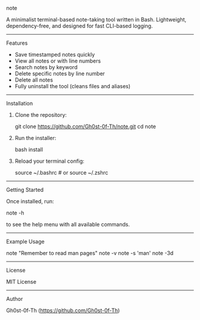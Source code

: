 note

A minimalist terminal-based note-taking tool written in Bash.
Lightweight, dependency-free, and designed for fast CLI-based logging.

---

Features

- Save timestamped notes quickly
- View all notes or with line numbers
- Search notes by keyword
- Delete specific notes by line number
- Delete all notes
- Fully uninstall the tool (cleans files and aliases)

---

Installation

1. Clone the repository:

   git clone https://github.com/Gh0st-0f-Th/note.git
   cd note

2. Run the installer:

   bash install

3. Reload your terminal config:

   source ~/.bashrc  # or source ~/.zshrc

---

Getting Started

Once installed, run:

   note -h

to see the help menu with all available commands.

---

Example Usage

   note "Remember to read man pages"
   note -v
   note -s 'man'
   note -3d

---

License

MIT License

---

Author

Gh0st-0f-Th (https://github.com/Gh0st-0f-Th)
